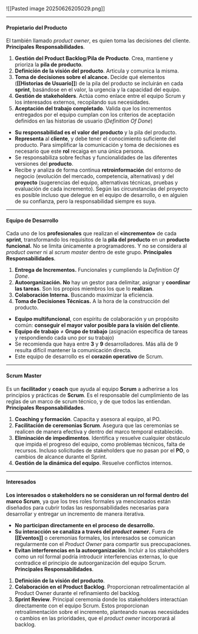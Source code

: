 ![[Pasted image 20250626205029.png]]
****
#### **Propietario del Producto**
El también llamado *product owner*, es quien toma las decisiones del cliente. 
**Principales Responsabilidades**. 
1. **Gestión del Product Backlog**/**Pila de Producto**. Crea, mantiene y prioriza la **pila de producto**.
2. **Definición de la visión del producto**. Articula y comunica la misma.
3. **Toma de decisiones sobre el alcance.** Decide qué elementos (**[[Historias de Usuario]]**) de la pila del producto se incluirán en cada **sprint**, basándose en el valor, la urgencia y la capacidad del equipo.
4. **Gestión de stakeholders**. Actúa como enlace entre el equipo Scrum y los interesados externos, recopilando sus necesidades.
5. **Aceptación del trabajo completado**. Valida que los incrementos entregados por el equipo cumplan con los criterios de aceptación definidos en las historias de usuario (*Definition Of Done*)
- **Su responsabilidad es el valor del producto** y la pila del producto.
- **Representa** al **cliente**, y debe tener el conocimiento suficiente del producto.
Para simplificar la comunicación y toma de decisiones es necesario que este **rol** recaiga en una única persona.
- Se responsabiliza sobre fechas y funcionalidades de las diferentes versiones del **producto**.
- Recibe y analiza de forma continua **retroinformación** del entorno de negocio (evolución del mercado, competencia, alternativas) y del **proyecto** (sugerencias del equipo, alternativas técnicas, pruebas y evaluación de cada incremento).
Según las circunstancias del proyecto es posible incluso que delegue en el equipo de desarrollo, o en alguien de su confianza, pero la responsabilidad siempre es suya. 
****
#### **Equipo de Desarrollo**
Cada uno de los **profesionales** que realizan el **«incremento»** de cada **sprint**, transformando los requisitos de la **pila del producto** en un **producto funcional.** No se limita únicamente a programadores. Y no se considera al *product owner* ni al *scrum master* dentro de este grupo.
**Principales Responsabilidades**. 
1. **Entrega de Incrementos.** Funcionales y cumpliendo la *Definition Of Done*.
2. **Autoorganización.** **No** hay un gestor para delimitar, asignar y **coordinar las tareas**. Son los propios miembros los que lo **realizan**.
3. **Colaboración Interna.** Buscando maximizar la eficiencia.
4. **Toma de Decisiones Técnicas.** A la hora de la construcción del producto.
- **Equipo multifuncional**, con espíritu de colaboración y un propósito común: **conseguir el mayor valor posible para la visión del cliente**.
- **Equipo de trabajo** $\neq$ **Grupo de trabajo** (asignación específica de tareas y respondiendo cada uno por su trabajo)
 - Se recomienda que haya entre **3** y **9** desarrolladores. Más allá de 9 resulta difícil mantener la comunicación directa.
 - Este equipo de desarrollo es el **corazón operativo** de Scrum.
****
#### **Scrum Master**
Es un **facilitador** y **coach** que ayuda al equipo **Scrum** a adherirse a los principios y prácticas de **Scrum**. Es el responsable del cumplimiento de las reglas de un marco de scrum técnico, y de que todos las entiendan.
**Principales Responsabilidades**. 
1. **Coaching y formación**. Capacita y asesora al equipo, al PO. 
2. **Facilitación de ceremonias Scrum**. Asegura que las ceremonias se realicen de manera efectiva y dentro del marco temporal establecido.
3. **Eliminación de impedimentos**. Identifica y resuelve cualquier obstáculo que impida el progreso del equipo, como problemas técnicos, falta de recursos. Incluso solicitudes de stakeholders que no pasan por el **PO**, o cambios de alcance durante el Sprint.
4. **Gestión de la dinámica del equipo**. Resuelve conflictos internos.
****
#### **Interesados**
**Los interesados o stakeholders no se consideran un rol formal dentro del marco Scrum**, ya que los tres roles formales ya mencionados están diseñados para cubrir todas las responsabilidades necesarias para desarrollar y entregar un incremento de manera iterativa. 
- **No participan directamente en el proceso de desarrollo.**
- **Su interacción se canaliza a través del *product owner*.** Fuera de **[[Eventos]]** o ceremonias formales, los interesados se comunican regularmente con el *Product Owner* para compartir sus preocupaciones.
- **Evitan interferencias en la autoorganización**. Incluir a los stakeholders como un rol formal podría introducir interferencias externas, lo que contradice el principio de autoorganización del equipo Scrum.
**Principales Responsabilidades**. 
1. **Definición de la visión del producto**.
2. **Colaboración en el Product Backlog**. Proporcionan retroalimentación al Product Owner durante el refinamiento del backlog.
3. **Sprint Review**. Principal ceremonia donde los stakeholders interactúan directamente con el equipo Scrum. Estos proporcionan retroalimentación sobre el incremento, planteando nuevas necesidades o cambios en las prioridades, que el *product owner* incorporará al backlog.
